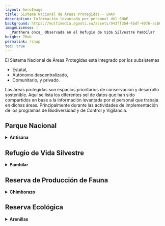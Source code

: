 ```yaml
---
layout: heroImage
title: Sistema Nacional de Áreas Protegidas - SNAP
description: Información levantada por personal del SNAP
background: https://multimedia.agouti.eu/assets/943ff3b4-4bdf-4076-acb0-ce967996daf6/file
imageLicense: |
  _Panthera onca_ Observada en el Refugio de Vida Silvestre Pambilar
height: 70vh
permalink: /snap
toc: true
---
```


El Sistema Nacional de Áreas Protegidas está integrado por los subsistemas 

- Estatal, 
- Autónomo descentralizado, 
- Comunitario, y privado. 
 

Las áreas protegidas son espacios prioritarios de conservación y desarrollo sostenible. Aquí se lista los diferentes sel de datos que han sido compartidos en base a la información levantada por el personal que trabaja en dichas áreas. Principalmente durante las actividades de implementación de los programas de Biodiversidad y de Control y Vigilancia.

## Parque Nacional

 <details>
    <summary markdown="span"><b>Antisana</b></summary>
<br>
El Parque Nacional Antisana ha compartido los siguientes set de datos:<br>
<ul>
<li><a href="/dataset/4311c009-e258-45b9-9e57-d0b1d04f6157">Registro de avistamientos de fauna durante recorridos de control y vigilancia en el Parque Nacional Antisana</a>.</li>
</ul></details>

## Refugio de Vida Silvestre

<details>
    <summary markdown="span"><b>Pambilar</b></summary>
    
<br>
El Refugio de Vida Silvestre Pambilar ha compartido los siguientes set de datos:<br>

<ul>
<li><a href="/dataset/2585fcc6-647f-4fb7-a25a-07c515c9d079">Registro de Cámaras Trampa del Refugio de Vida Silvestre Pambilar</a>.<br>
<li><a href="/dataset/7482c011-1692-412d-a87c-220a579ccfd2">Monitoreo de aves en el Refugio de Vida Silvestre Pambilar</a>.<br>
<li><a href="/dataset/b7700738-3e8b-4b9a-a105-3a2109555109">Monitoreo de señales y huellas de fauna mediante senderos en el Refugio de Vida Silvestre Pambilar</a>.<br>
<li><a href="/dataset/112716aa-0f53-483d-9089-fd21494ecb66">Registro de avistamientos de fauna durante recorridos de control y vigilancia en el Refugio de vida Silvestre Pambilar</a>.</li>
</ul></details>

## Reserva de Producción de Fauna

<details>
    <summary markdown="span"><b>Chimborazo</b></summary>
    
<br>
La Reserva de Producción de Fauna Chimborazo ha compartido los siguientes set de datos:<br>
<ul>
<li><a href="/dataset/af42469c-4a49-43ac-99da-b6ae68b3775c">Registro de avistamientos de fauna durante recorridos de control y vigilancia en la Reserva de Producción de Fauna Chimborazo</a>.</li>
</ul></details>

## Reserva Ecológica

<details>
    <summary markdown="span"><b>Arenillas</b></summary>
    
<br>
La Reserva Ecológica Arenillas ha compartido los siguientes set de datos:<br>
<ul>
<li><a href="/dataset/accaeedb-7e50-4a42-8ac0-714073d05311">Checklist de especies presentes en la Reserva Ecológica Arenillas</a>.</li>
</ul></details>